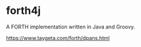 # forth4j
A FORTH implementation written in Java and Groovy.


https://www.taygeta.com/forth/dpans.html

